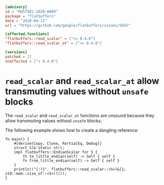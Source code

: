 ```toml
[advisory]
id = "RUSTSEC-2020-0009"
package = "flatbuffers"
date = "2020-04-11"
url = "https://github.com/google/flatbuffers/issues/5825"

[affected.functions]
"flatbuffers::read_scalar" = [">= 0.4.0"]
"flatbuffers::read_scalar_at" = [">= 0.4.0"]

[versions]
patched = []
unaffected = ["< 0.4.0"]
```

# `read_scalar` and `read_scalar_at` allow transmuting values without `unsafe` blocks

The `read_scalar` and `read_scalar_at` functions are unsound
because they allow transmuting values without `unsafe` blocks.

The following example shows how to create a dangling reference:

```
fn main() {
    #[derive(Copy, Clone, PartialEq, Debug)]
    struct S(&'static str);
    impl flatbuffers::EndianScalar for S {
        fn to_little_endian(self) -> Self { self }
        fn from_little_endian(self) -> Self { self }
    }
    println!("{:?}", flatbuffers::read_scalar::<S>(&[1; std::mem::size_of::<S>()]));
}
```
